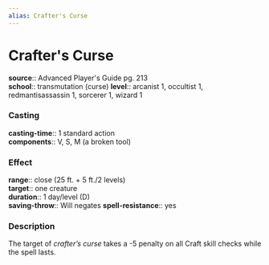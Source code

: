 ```yaml
---
alias: Crafter's Curse
---
```


# Crafter's Curse 

**source**:: Advanced Player's Guide pg. 213  
**school**:: transmutation (curse)
**level**:: arcanist 1, occultist 1, redmantisassassin 1, sorcerer 1, wizard 1

### Casting 

**casting-time**:: 1 standard action  
**components**:: V, S, M (a broken tool)

### Effect 

**range**:: close (25 ft. + 5 ft./2 levels)  
**target**:: one creature  
**duration**:: 1 day/level (D)  
**saving-throw**:: Will negates
**spell-resistance**:: yes

### Description 

The target of *crafter’s curse* takes a -5 penalty on all Craft skill checks while the spell lasts.
